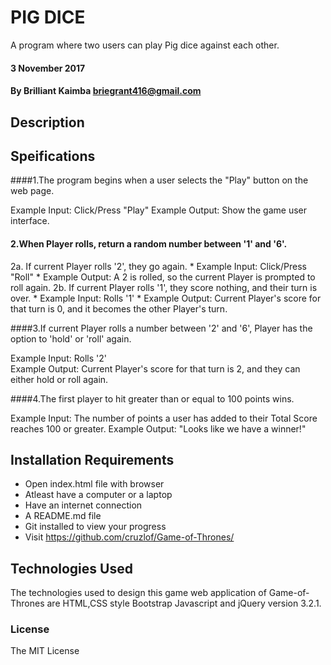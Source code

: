 #  PIG DICE

  A program where two users can play Pig dice against each other.

#### 3 November 2017

#### By Brilliant Kaimba briegrant416@gmail.com

## Description
   
   
## Speifications

####1.The program begins when a user selects the "Play" button on the web page.
    
   Example Input: Click/Press "Play"
   Example Output: Show the game user interface.
 
#### 2.When Player rolls, return a random number between '1' and '6'.
   
   2a. If current Player rolls '2', they go again. * Example Input: Click/Press "Roll" * Example Output: A 2 is rolled, so the current Player is prompted to roll again. 2b. If current Player rolls '1', they score nothing, and their turn is over. * Example Input: Rolls '1' * Example Output: Current Player's score for that turn is 0, and it becomes the other Player's turn.

####3.If current Player rolls a number between '2' and '6', Player has the option to 'hold' or 'roll' again.

   Example Input: Rolls '2'  
   Example Output: Current Player's score for that turn is 2, and they can either hold or roll again.

####4.The first player to hit greater than or equal to 100 points wins.

   Example Input: The number of points a user has added to their Total Score reaches 100 or greater.
   Example Output: "Looks like we have a winner!"

## Installation Requirements
 * Open index.html file with browser
 * Atleast have a computer or a laptop
 * Have an internet connection
 * A README.md file
 * Git installed to view your progress
 * Visit https://github.com/cruzlof/Game-of-Thrones/

## Technologies Used
The technologies used to design this game web application of Game-of-Thrones are HTML,CSS style
Bootstrap Javascript and jQuery version 3.2.1.

### License
The MIT License